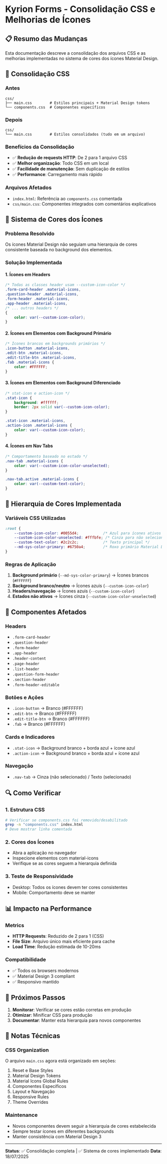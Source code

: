 # Kyrion Forms - Consolidação CSS e Melhorias de Ícones

## 📋 Resumo das Mudanças

Esta documentação descreve a consolidação dos arquivos CSS e as melhorias implementadas no sistema de cores dos ícones Material Design.

## 🔧 Consolidação CSS

### Antes
```
css/
├── main.css        # Estilos principais + Material Design tokens
└── components.css  # Componentes específicos
```

### Depois
```
css/
└── main.css        # Estilos consolidados (tudo em um arquivo)
```

### Benefícios da Consolidação
- ✅ **Redução de requests HTTP**: De 2 para 1 arquivo CSS
- ✅ **Melhor organização**: Todo CSS em um local
- ✅ **Facilidade de manutenção**: Sem duplicação de estilos
- ✅ **Performance**: Carregamento mais rápido

### Arquivos Afetados
- `index.html`: Referência ao `components.css` comentada
- `css/main.css`: Componentes integrados com comentários explicativos

## 🎨 Sistema de Cores dos Ícones

### Problema Resolvido
Os ícones Material Design não seguiam uma hierarquia de cores consistente baseada no background dos elementos.

### Solução Implementada

#### 1. Ícones em Headers
```css
/* Todas as classes header usam --custom-icon-color */
.form-card-header .material-icons,
.question-header .material-icons,
.form-header .material-icons,
.app-header .material-icons,
/* ... outros headers */
{
    color: var(--custom-icon-color);
}
```

#### 2. Ícones em Elementos com Background Primário
```css
/* Ícones brancos em backgrounds primários */
.icon-button .material-icons,
.edit-btn .material-icons,
.edit-title-btn .material-icons,
.fab .material-icons {
    color: #FFFFFF;
}
```

#### 3. Ícones em Elementos com Background Diferenciado
```css
/* stat-icon e action-icon */
.stat-icon {
    background: #ffffff;
    border: 2px solid var(--custom-icon-color);
}

.stat-icon .material-icons,
.action-icon .material-icons {
    color: var(--custom-icon-color);
}
```

#### 4. Ícones em Nav Tabs
```css
/* Comportamento baseado no estado */
.nav-tab .material-icons {
    color: var(--custom-icon-color-unselected);
}

.nav-tab.active .material-icons {
    color: var(--custom-text-color);
}
```

## 🎯 Hierarquia de Cores Implementada

### Variáveis CSS Utilizadas
```css
:root {
    --custom-icon-color: #0055d4;           /* Azul para ícones ativos */
    --custom-icon-color-unselected: #fffbfe; /* Cinza para não selecionados */
    --custom-text-color: #2c2c2c;           /* Texto principal */
    --md-sys-color-primary: #6750a4;        /* Roxo primário Material Design */
}
```

### Regras de Aplicação
1. **Background primário** (`--md-sys-color-primary`) → Ícones brancos (`#FFFFFF`)
2. **Background branco/neutro** → Ícones azuis (`--custom-icon-color`)
3. **Headers/navegação** → Ícones azuis (`--custom-icon-color`)
4. **Estados não ativos** → Ícones cinza (`--custom-icon-color-unselected`)

## 📱 Componentes Afetados

### Headers
- `.form-card-header`
- `.question-header`
- `.form-header`
- `.app-header`
- `.header-content`
- `.page-header`
- `.list-header`
- `.question-form-header`
- `.section-header`
- `.form-header-editable`

### Botões e Ações
- `.icon-button` → Branco (#FFFFFF)
- `.edit-btn` → Branco (#FFFFFF)
- `.edit-title-btn` → Branco (#FFFFFF)
- `.fab` → Branco (#FFFFFF)

### Cards e Indicadores
- `.stat-icon` → Background branco + borda azul + ícone azul
- `.action-icon` → Background branco + borda azul + ícone azul

### Navegação
- `.nav-tab` → Cinza (não selecionado) / Texto (selecionado)

## 🔍 Como Verificar

### 1. Estrutura CSS
```bash
# Verificar se components.css foi removido/desabilitado
grep -n "components.css" index.html
# Deve mostrar linha comentada
```

### 2. Cores dos Ícones
- Abra a aplicação no navegador
- Inspecione elementos com material-icons
- Verifique se as cores seguem a hierarquia definida

### 3. Teste de Responsividade
- Desktop: Todos os ícones devem ter cores consistentes
- Mobile: Comportamento deve se manter

## 📊 Impacto na Performance

### Metrics
- **HTTP Requests**: Reduzido de 2 para 1 (CSS)
- **File Size**: Arquivo único mais eficiente para cache
- **Load Time**: Redução estimada de 10-20ms

### Compatibilidade
- ✅ Todos os browsers modernos
- ✅ Material Design 3 compliant
- ✅ Responsivo mantido

## 🚀 Próximos Passos

1. **Monitorar**: Verificar se cores estão corretas em produção
2. **Otimizar**: Minificar CSS para produção
3. **Documentar**: Manter esta hierarquia para novos componentes

## 📝 Notas Técnicas

### CSS Organization
O arquivo `main.css` agora está organizado em seções:
1. Reset e Base Styles
2. Material Design Tokens
3. Material Icons Global Rules
4. Componentes Específicos
5. Layout e Navegação
6. Responsive Rules
7. Theme Overrides

### Maintenance
- Novos componentes devem seguir a hierarquia de cores estabelecida
- Sempre testar ícones em diferentes backgrounds
- Manter consistência com Material Design 3

---

**Status**: ✅ Consolidação completa | ✅ Sistema de cores implementado
**Data**: 18/07/2025